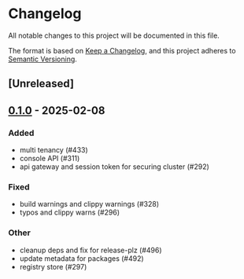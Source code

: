 # Changelog

All notable changes to this project will be documented in this file.

The format is based on [Keep a Changelog](https://keepachangelog.com/en/1.0.0/),
and this project adheres to [Semantic Versioning](https://semver.org/spec/v2.0.0.html).

## [Unreleased]

## [0.1.0](https://github.com/8xFF/atm0s-media-server/releases/tag/atm0s-media-server-secure-v0.1.0) - 2025-02-08

### Added

- multi tenancy  (#433)
- console API (#311)
- api gateway and session token for securing cluster (#292)

### Fixed

- build warnings and clippy warnings (#328)
- typos and clippy warns (#296)

### Other

- cleanup deps and fix for release-plz (#496)
- update metadata for packages (#492)
- registry store (#297)
